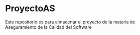 # ProyectoAS
Este repositorio es para almacenar el proyecto de la materia de Aseguramiento de la Calidad del Software
